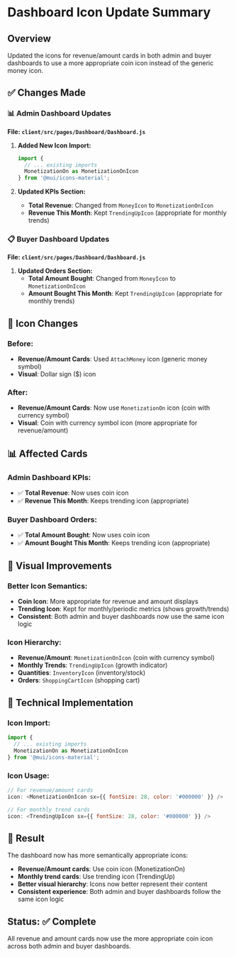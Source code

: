 # Dashboard Icon Update Summary

## Overview
Updated the icons for revenue/amount cards in both admin and buyer dashboards to use a more appropriate coin icon instead of the generic money icon.

## ✅ Changes Made

### **📊 Admin Dashboard Updates**

**File: `client/src/pages/Dashboard/Dashboard.js`**

1. **Added New Icon Import:**
   ```javascript
   import {
     // ... existing imports
     MonetizationOn as MonetizationOnIcon
   } from '@mui/icons-material';
   ```

2. **Updated KPIs Section:**
   - **Total Revenue**: Changed from `MoneyIcon` to `MonetizationOnIcon`
   - **Revenue This Month**: Kept `TrendingUpIcon` (appropriate for monthly trends)

### **📋 Buyer Dashboard Updates**

**File: `client/src/pages/Dashboard/Dashboard.js`**

1. **Updated Orders Section:**
   - **Total Amount Bought**: Changed from `MoneyIcon` to `MonetizationOnIcon`
   - **Amount Bought This Month**: Kept `TrendingUpIcon` (appropriate for monthly trends)

## 🎯 Icon Changes

### **Before:**
- **Revenue/Amount Cards**: Used `AttachMoney` icon (generic money symbol)
- **Visual**: Dollar sign ($) icon

### **After:**
- **Revenue/Amount Cards**: Now use `MonetizationOn` icon (coin with currency symbol)
- **Visual**: Coin with currency symbol icon (more appropriate for revenue/amount)

## 📊 Affected Cards

### **Admin Dashboard KPIs:**
- ✅ **Total Revenue**: Now uses coin icon
- ✅ **Revenue This Month**: Keeps trending icon (appropriate)

### **Buyer Dashboard Orders:**
- ✅ **Total Amount Bought**: Now uses coin icon
- ✅ **Amount Bought This Month**: Keeps trending icon (appropriate)

## 🎨 Visual Improvements

### **Better Icon Semantics:**
- **Coin Icon**: More appropriate for revenue and amount displays
- **Trending Icon**: Kept for monthly/periodic metrics (shows growth/trends)
- **Consistent**: Both admin and buyer dashboards now use the same icon logic

### **Icon Hierarchy:**
- **Revenue/Amount**: `MonetizationOnIcon` (coin with currency symbol)
- **Monthly Trends**: `TrendingUpIcon` (growth indicator)
- **Quantities**: `InventoryIcon` (inventory/stock)
- **Orders**: `ShoppingCartIcon` (shopping cart)

## 🔧 Technical Implementation

### **Icon Import:**
```javascript
import {
  // ... existing imports
  MonetizationOn as MonetizationOnIcon
} from '@mui/icons-material';
```

### **Icon Usage:**
```javascript
// For revenue/amount cards
icon: <MonetizationOnIcon sx={{ fontSize: 28, color: '#000000' }} />

// For monthly trend cards
icon: <TrendingUpIcon sx={{ fontSize: 28, color: '#000000' }} />
```

## 🎉 Result

The dashboard now has more semantically appropriate icons:
- **Revenue/Amount cards**: Use coin icon (MonetizationOn)
- **Monthly trend cards**: Use trending icon (TrendingUp)
- **Better visual hierarchy**: Icons now better represent their content
- **Consistent experience**: Both admin and buyer dashboards follow the same icon logic

## Status: ✅ Complete
All revenue and amount cards now use the more appropriate coin icon across both admin and buyer dashboards. 